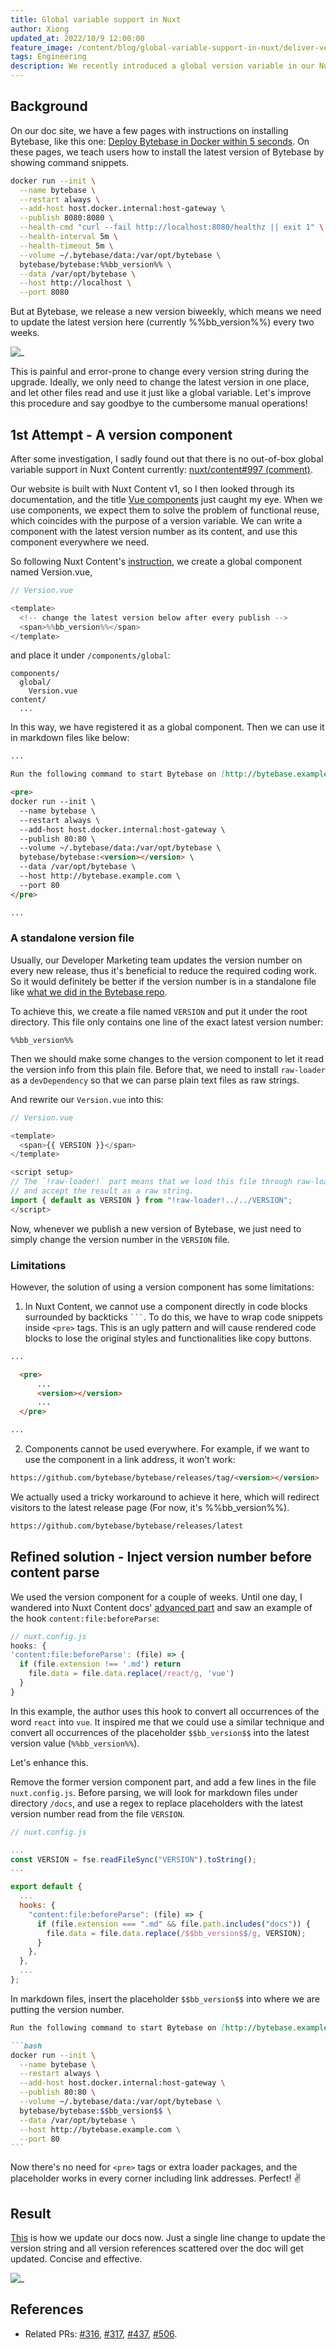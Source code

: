 ```yaml
---
title: Global variable support in Nuxt
author: Xiong
updated_at: 2022/10/9 12:00:00
feature_image: /content/blog/global-variable-support-in-nuxt/deliver-versions.webp
tags: Engineering
description: We recently introduced a global version variable in our Nuxt docs to ease the documentation update during release. This article describes how we implement this feature.
---
```


## Background

On our doc site, we have a few pages with instructions on installing Bytebase, like this one: [Deploy Bytebase in Docker within 5 seconds](https://docs.bytebase.com/get-started/deploy-with-docker). On these pages, we teach users how to install the latest version of Bytebase by showing command snippets.

```bash
docker run --init \
  --name bytebase \
  --restart always \
  --add-host host.docker.internal:host-gateway \
  --publish 8080:8080 \
  --health-cmd "curl --fail http://localhost:8080/healthz || exit 1" \
  --health-interval 5m \
  --health-timeout 5m \
  --volume ~/.bytebase/data:/var/opt/bytebase \
  bytebase/bytebase:%%bb_version%% \
  --data /var/opt/bytebase \
  --host http://localhost \
  --port 8080
```

But at Bytebase, we release a new version biweekly, which means we need to update the latest version here (currently %%bb_version%%) every two weeks.

![_](/content/blog/global-variable-support-in-nuxt/upgrade-in-the-old-way.webp)

This is painful and error-prone to change every version string during the upgrade. Ideally, we only need to change the latest version in one place, and let other files read and use it just like a global variable. Let's improve this procedure and say goodbye to the cumbersome manual operations!

## 1st Attempt - A version component

After some investigation, I sadly found out that there is no out-of-box global variable support in Nuxt Content currently: [nuxt/content#997 (comment)](https://github.com/nuxt/content/issues/997#issuecomment-1005507397).

Our website is built with Nuxt Content v1, so I then looked through its documentation, and the title [Vue components](https://content.nuxtjs.org/v1/getting-started/writing#vue-components) just caught my eye. When we use components, we expect them to solve the problem of functional reuse, which coincides with the purpose of a version variable. We can write a component with the latest version number as its content, and use this component everywhere we need.

So following Nuxt Content's [instruction](https://content.nuxtjs.org/v1/getting-started/writing/#global-components), we create a global component named Version.vue,

```javascript
// Version.vue

<template>
  <!-- change the latest version below after every publish -->
  <span>%%bb_version%%</span>
</template>
```

and place it under `/components/global`:

```text
components/
  global/
    Version.vue
content/
  ...
```

In this way, we have registered it as a global component. Then we can use it in markdown files like below:

```markdown
...

Run the following command to start Bytebase on [http://bytebase.example.com](http://bytebase.example.com/)

<pre>
docker run --init \
  --name bytebase \
  --restart always \
  --add-host host.docker.internal:host-gateway \
  --publish 80:80 \
  --volume ~/.bytebase/data:/var/opt/bytebase \
  bytebase/bytebase:<version></version> \
  --data /var/opt/bytebase \
  --host http://bytebase.example.com \
  --port 80
</pre>

...
```

### A standalone version file

Usually, our Developer Marketing team updates the version number on every new release, thus it's beneficial to reduce the required coding work. So it would definitely be better if the version number is in a standalone file like [what we did in the Bytebase repo](https://github.com/bytebase/bytebase/blob/main/scripts/VERSION).

To achieve this, we create a file named `VERSION` and put it under the root directory. This file only contains one line of the exact latest version number:

```text
%%bb_version%%
```

Then we should make some changes to the version component to let it read the version info from this plain file. Before that, we need to install `raw-loader` as a `devDependency` so that we can parse plain text files as raw strings.

And rewrite our `Version.vue` into this:

```javascript
// Version.vue

<template>
  <span>{{ VERSION }}</span>
</template>

<script setup>
// The `!raw-loader!` part means that we load this file through raw-loader
// and accept the result as a raw string.
import { default as VERSION } from "!raw-loader!../../VERSION";
</script>
```

Now, whenever we publish a new version of Bytebase, we just need to simply change the version number in the `VERSION` file.

### Limitations

However, the solution of using a version component has some limitations:

1. In Nuxt Content, we cannot use a component directly in code blocks surrounded by backticks ` ``` `. To do this, we have to wrap code snippets inside `<pre>` tags. This is an ugly pattern and will cause rendered code blocks to lose the original styles and functionalities like copy buttons.

```markdown
...

  <pre>
      ...
      <version></version>
      ...
  </pre>

...
```

2. Components cannot be used everywhere. For example, if we want to use the component in a link address, it won't work:

```markdown
https://github.com/bytebase/bytebase/releases/tag/<version></version>
```

We actually used a tricky workaround to achieve it here, which will redirect visitors to the latest release page (For now, it's %%bb_version%%).

```markdown
https://github.com/bytebase/bytebase/releases/latest
```

## Refined solution - Inject version number before content parse

We used the version component for a couple of weeks. Until one day, I wandered into Nuxt Content docs' [advanced part](https://content.nuxtjs.org/v1/getting-started/advanced) and saw an example of the hook `content:file:beforeParse`:

```javascript
// nuxt.config.js
hooks: {
'content:file:beforeParse': (file) => {
  if (file.extension !== '.md') return
    file.data = file.data.replace(/react/g, 'vue')
  }
}
```

In this example, the author uses this hook to convert all occurrences of the word `react` into `vue`. It inspired me that we could use a similar technique and convert all occurrences of the placeholder `$$bb_version$$` into the latest version value (`%%bb_version%%`).

Let's enhance this.

Remove the former version component part, and add a few lines in the file `nuxt.config.js`. Before parsing, we will look for markdown files under directory `/docs`, and use a regex to replace placeholders with the latest version number read from the file `VERSION`.

```javascript
// nuxt.config.js

...
const VERSION = fse.readFileSync("VERSION").toString();
...

export default {
  ...
  hooks: {
    "content:file:beforeParse": (file) => {
      if (file.extension === ".md" && file.path.includes("docs")) {
        file.data = file.data.replace(/$$bb_version$$/g, VERSION);
      }
    },
  },
  ...
};
```

In markdown files, insert the placeholder `$$bb_version$$` into where we are putting the version number.

````markdown
Run the following command to start Bytebase on [http://bytebase.example.com](http://bytebase.example.com/)

```bash
docker run --init \
  --name bytebase \
  --restart always \
  --add-host host.docker.internal:host-gateway \
  --publish 80:80 \
  --volume ~/.bytebase/data:/var/opt/bytebase \
  bytebase/bytebase:$$bb_version$$ \
  --data /var/opt/bytebase \
  --host http://bytebase.example.com \
  --port 80
```
````

Now there's no need for `<pre>` tags or extra loader packages, and the placeholder works in every corner including link addresses. Perfect! ✌️

## Result

[This](https://github.com/bytebase/bytebase.com/pull/506/files) is how we update our docs now. Just a single line change to update the version string and all version references scattered over the doc will get updated. Concise and effective.

![_](/content/blog/global-variable-support-in-nuxt/upgrade-in-the-new-way.webp)

## References

- Related PRs: [#316](https://github.com/bytebase/bytebase.com/pull/316), [#317](https://github.com/bytebase/bytebase.com/pull/317), [#437](https://github.com/bytebase/bytebase.com/pull/437), [#506](https://github.com/bytebase/bytebase.com/pull/506).
